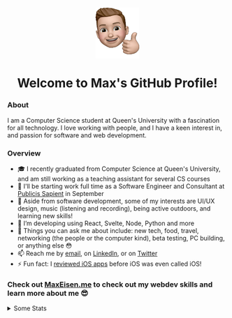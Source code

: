<p align="center">
  <a href="https://maxeisen.me" target="_blank">
    <img src="https://github.com/maxeisen/MaxEisen.me/blob/master/public/img/additional/memoji_cycle_large.gif" align="center" alt="Max Eisen memoji cycle" width="100">
  </a>
  <h1 align="center">Welcome to Max's GitHub Profile!</h1>
</p>

### About
I am a Computer Science student at Queen's University with a fascination for all technology. I love working with people, and I have a keen interest in, and passion for software and web development.

### Overview
- 🎓 I recently graduated from Computer Science at Queen's University, and am still working as a teaching assistant for several CS courses
- 💼 I'll be starting work full time as a Software Engineer and Consultant at [Publicis Sapient](https://www.publicissapient.com/) in September
- 🔭 Aside from software development, some of my interests are UI/UX design, music (listening and recording), being active outdoors, and learning new skills!
- 🌱 I’m developing using React, Svelte, Node, Python and more
- 💬 Things you can ask me about include: new tech, food, travel, networking (the people or the computer kind), beta testing, PC building, or anything else 😳
- 📫 Reach me by [email](mailto:max.eisen@queensu.ca?subject=Hello%20from%20your%20GitHub%20profile!), on [LinkedIn](https://www.linkedin.com/in/maxeisen/), or on [Twitter](https://twitter.com/MaxEisen)
- ⚡ Fun fact: I [reviewed iOS apps](https://www.youtube.com/user/AppStoreReviewers/videos) before iOS was even called iOS!

### Check out [MaxEisen.me](https://maxeisen.me) to check out my webdev skills and learn more about me 😎

<details>
  <summary>Some Stats</summary>
  <p align="center">
    <img src="https://github-readme-stats.vercel.app/api?username=maxeisen&show_icons=true&bg_color=90,007363,00bba2&title_color=fff&text_color=fff&hide=stars,contribs" alt="Account Stats" />
    <img src="https://github-readme-stats.vercel.app/api/top-langs/?username=maxeisen&layout=compact&bg_color=90,007363,00bba2&title_color=fff&text_color=fff" alt="Language Stats" />
  </p>
</details>
